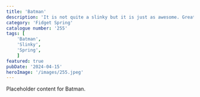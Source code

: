 ```yaml
---
title: 'Batman'
description: 'It is not quite a slinky but it is just as awesome. Great for anyone who loves to fidget or also would make a great sensory toy. Adults and kids will love this Batman logo fidget spring'
category: 'Fidget Spring'
catalogue number: '255'
tags: [
    'Batman', 
    'Slinky', 
    'Spring',
    ]
featured: true
pubDate: '2024-04-15'
heroImage: '/images/255.jpeg'
---
```


Placeholder content for Batman.